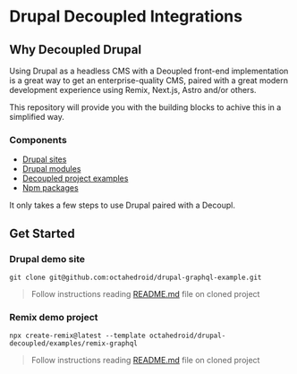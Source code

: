 # Drupal Decoupled Integrations

## Why Decoupled Drupal
Using Drupal as a headless CMS with a Deoupled front-end implementation is a great way to get an enterprise-quality CMS, paired with a great modern development experience using Remix, Next.js, Astro and/or others.

This repository will provide you with the building blocks to achive this in a simplified way.

### Components

- [Drupal sites](drupal/sites)
- [Drupal modules](drupal/modules)
- [Decoupled project examples](examples)
- [Npm packages](packages)

It only takes a few steps to use Drupal paired with a Decoupl.

## Get Started

### Drupal demo site

```
git clone git@github.com:octahedroid/drupal-graphql-example.git
```

> Follow instructions reading [README.md](https://github.com/octahedroid/drupal-graphql-example) file on cloned project

### Remix demo project

```
npx create-remix@latest --template octahedroid/drupal-decoupled/examples/remix-graphql
```
> Follow instructions reading [README.md](examples/remix-graphql) file on cloned project


